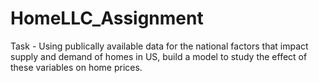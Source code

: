# HomeLLC_Assignment
Task - Using publically available data for the national factors that impact supply and demand of homes in US, build a model to study the effect of these variables on home prices.
